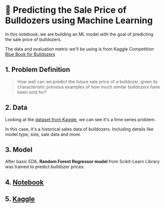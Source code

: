 # 🚜 Predicting the Sale Price of Bulldozers using Machine Learning

In this notebook, we are building an ML model with the goal of predicting the sale price of bulldozers.

The data and evaluation metric we'll be using is from Kaggle Competition [Blue Book for Bulldozers](https://www.kaggle.com/c/bluebook-for-bulldozers/overview)

## 1. Problem Definition

> How well can we predict the future sale price of a bulldozer, given its characteristic previous examples of how much similar bulldozers have been sold for?

## 2. Data

Looking at the [dataset from Kaggle](https://www.kaggle.com/c/bluebook-for-bulldozers/data), we can see it's a time series problem.

In this case, it's a historical sales data of bulldozers. Including details like model type, size, sale data and more.

## 3. Model

After basic EDA, **Random Forest Regressor model** from Scikit-Learn Library was trained to predict bulldozer prices.

## 4. [Notebook](https://github.com/abhijeetk597/machine-learning-projects/blob/main/Bulldozer-price-prediction/bulldozer-price-prediction.ipynb)

## 5. [Kaggle](https://www.kaggle.com/code/abhijeetk597/bulldozer-price-prediction)